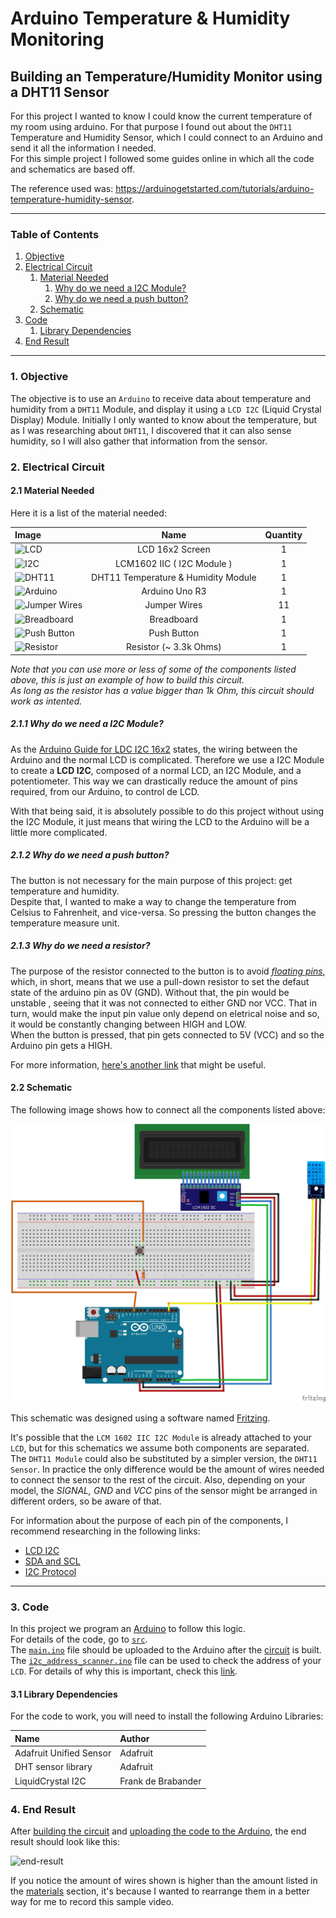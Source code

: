 # Arduino Temperature & Humidity Monitoring
## Building an Temperature/Humidity Monitor using a DHT11 Sensor

For this project I wanted to know I could know the current temperature of my room using arduino. For that purpose I found out about the `DHT11` Temperature and Humidity Sensor, which I could connect to an Arduino and send it all the information I needed. 
<br>
For this simple project I followed some guides online in which all the code and schematics are based off.

The reference used was: https://arduinogetstarted.com/tutorials/arduino-temperature-humidity-sensor.
<hr>

### Table of Contents

1. [Objective](#1-objective)
2. [Electrical Circuit](#2-electrical-circuit)
   1. [Material Needed](#21-material-needed)
        1. [Why do we need a I2C Module?](#211-why-do-we-need-a-i2c-module)
        2. [Why do we need a push button?](#212-why-do-we-need-a-push-button)
   2. [Schematic](#22-schematic)
3. [Code](#3-code)
    1. [Library Dependencies](#31-library-dependencies)
4. [End Result](#4-end-result)

<hr>

### 1. Objective

The objective is to use an `Arduino` to receive data about temperature and humidity from a `DHT11` Module, and display it using a `LCD I2C` (Liquid Crystal Display) Module.
Initially I only wanted to know about the temperature, but as I was researching about `DHT11`, I discovered that it can also sense humidity, so I will also gather that information from the sensor.

### 2. Electrical Circuit

#### 2.1 Material Needed

Here it is a list of the material needed:

| Image | Name | Quantity |
| :- | :-: | :-: |
| <img title="LCD" alt="LCD" src="https://external-content.duckduckgo.com/iu/?u=https%3A%2F%2Fomatompower.com%2Fwp-content%2Fuploads%2F2018%2F06%2Flcd-with-i2c-front-side-123.jpg&f=1&nofb=1&ipt=806c9f31cc45a3c71f0ef5f1cbb0cbbaf6a4c160a449efc234b750e51589e941&ipo=images" height=150 width=150> | LCD 16x2 Screen | 1
| <img title="I2C" alt="I2C" src="https://external-content.duckduckgo.com/iu/?u=https%3A%2F%2Fstatic.cytron.io%2Fimage%2Fcache%2Fcatalog%2Fproducts%2FI2C-LCD-MOD%2FI2C-LCD-MOD%2520(4)-800x800.jpg&f=1&nofb=1&ipt=3a47551444430228458e8b5626d1a78ff682685901164d27b72543bb5ced1902&ipo=images" height=150 width=150> | LCM1602 IIC ( I2C Module ) | 1
| <img title="DHT11" alt="DHT11" src="https://www.robotshop.com/cdn/shop/products/dht11-temperature-humidity-sensor-module-breakout_800x.jpg?v=1695135459" height=150 width=150> | DHT11 Temperature & Humidity Module | 1
| <img title="Arduino" alt="Arduino" src="https://external-content.duckduckgo.com/iu/?u=https%3A%2F%2Fcdn.shopify.com%2Fs%2Ffiles%2F1%2F0615%2F2193%2Fproducts%2FArduino_Board_1600x.jpg%3Fv%3D1596129999&f=1&nofb=1&ipt=9fedae49e8553d96cd497922ab5646cd83243a2de830edd23dd8d0a0433c02fb&ipo=images" height=150 width=150> | Arduino Uno R3 | 1
| <img title="Jumper Wires" alt="Jumper Wires" src="https://external-content.duckduckgo.com/iu/?u=https%3A%2F%2Fcdn.littlebird.com.au%2Fimages%2Ffiles%2F000%2F055%2F417%2Flarge%2FSF-PRT-11026.jpg%3F1535764619&f=1&nofb=1&ipt=306dca85061e4a7bb0a6ea38eafd1e0886bf240b9728e60ed7067ccd1b099d84&ipo=images" height=150 width=150> | Jumper Wires | 11
| <img title="Breadboard" alt="Breadboard" src="https://external-content.duckduckgo.com/iu/?u=https%3A%2F%2Fcdn.littlebird.com.au%2Fimages%2Ffiles%2F000%2F094%2F126%2Flarge%2FPL-351.jpg%3F1535765128&f=1&nofb=1&ipt=38bb0fd0e676d864bd6b54f8d05fb2c289079dc2186062506f216984e948fe47&ipo=images" height=150 width=150> | Breadboard | 1
| <img title="Push Button" alt="Push Button" src="https://robu.in/wp-content/uploads/2019/11/6x6x5mm-Tactile-Push-Button-Switch-4.jpg" height=150 width=150> | Push Button | 1
| <img title="Resistor" alt="Resistor" src="https://mifraelectronics.com/wp-content/uploads/2022/10/31j9NLKvIL.jpg" height=150 width=150> | Resistor (~ 3.3k Ohms) | 1

_Note that you can use more or less of some of the components listed above, this is just an example of how to build this circuit._
<br>
_As long as the resistor has a value bigger than 1k Ohm, this circuit should work as intented._

##### __2.1.1 Why do we need a I2C Module?__

As the [Arduino Guide for LDC I2C 16x2](https://arduinogetstarted.com/tutorials/arduino-lcd-i2c) states, the wiring between the Arduino and the normal LCD is complicated. Therefore we use a I2C Module  to create a __LCD I2C__, composed of a normal LCD, an I2C Module, and a potentiometer. This way we can drastically reduce the amount of pins required, from our Arduino, to control de LCD.

With that being said, it is absolutely possible to do this project without using the I2C Module, it just means that wiring the LCD to the Arduino will be a little more complicated.

##### __2.1.2 Why do we need a push button?__

The button is not necessary for the main purpose of this project: get temperature and humidity.
<br>
Despite that, I wanted to make a way to change the temperature from Celsius to Fahrenheit, and vice-versa. So pressing the button changes the temperature measure unit.

##### __2.1.3 Why do we need a resistor?__

The purpose of the resistor connected to the button is to avoid [_floating pins_](https://www.programmingelectronics.com/floating-pins-pull-up-resistors-and-arduino/), which, in short, means that we use a pull-down resistor to set the defaut state of the arduino pin as 0V (GND). Without that, the pin would be unstable , seeing that it was not connected to either GND nor VCC. That in turn, would make the input pin value only depend on eletrical noise and so, it would be constantly changing between HIGH and LOW.
<br>
When the button is pressed, that pin gets connected to 5V (VCC) and so the Arduino pin gets a HIGH.

For more information, [here's another link](https://www.mouser.com/blog/dont-leave-your-pins-floating) that might be useful.

#### 2.2 Schematic

The following image shows how to connect all the components listed above:

![circuit](./schematics/circuit.png)

This schematic was designed using a software named [Fritzing](https://fritzing.org/download/).

It's possible that the `LCM 1602 IIC I2C Module` is already attached to your `LCD`, but for this schematics we assume both components are separated.
<br>
The `DHT11 Module` could also be substituted by a simpler version, the `DHT11 Sensor`. In practice the only difference would be the amount of wires needed to connect the sensor to the rest of the circuit. Also, depending on your model, the _SIGNAL, GND_ and _VCC_ pins of the sensor might be arranged in different orders, so be aware of that.

For information about the purpose of each pin of the components, I recommend researching in the following links:

* [LCD I2C](https://arduinogetstarted.com/tutorials/arduino-lcd-i2c)
* [SDA and SCL](https://www.circuitbasics.com/basics-of-the-i2c-communication-protocol/)
* [I2C Protocol](https://www.robot-electronics.co.uk/i2c-tutorial#:~:text=SCL%20is%20the%20clock%20line,the%20ground%20or%200%20volts.)

<hr>

### 3. Code

In this project we program an [Arduino](https://www.arduino.cc/en/software) to follow this logic. 
<br>
For details of the code, go to [`src`](./src/). 
<br>
The [`main.ino`](./src/main/main.ino) file should be uploaded to the Arduino after the [circuit](#22-schematic) is built.
<br>
The [`i2c_address_scanner.ino`](./src/i2c_address_scanner/i2c_address_scanner.ino) file can be used to check the address of your `LCD`. For details of why this is important, check this [link](https://lastminuteengineers.com/i2c-lcd-arduino-tutorial/#:~:text=pin%20labeled%20%E2%80%98LED%E2%80%99.-,I2C%20Address%20of%20LCD,-If%20you%20have).

#### 3.1 Library Dependencies

For the code to work, you will need to install the following Arduino Libraries:

| Name | Author |
| :- | :- |
| Adafruit Unified Sensor | Adafruit  |
| DHT sensor library | Adafruit  |
| LiquidCrystal I2C | Frank de Brabander |

### 4. End Result

After [building the circuit](#2-Electrical-circuit) and [uploading the code to the Arduino](#3-code), the end result should look like this:

  ![end-result](./schematics/circuit.gif)

If you notice the amount of wires shown is higher than the amount listed in the [materials](#21-material-needed) section, it's because I wanted to rearrange them in a better way for me to record this sample video.